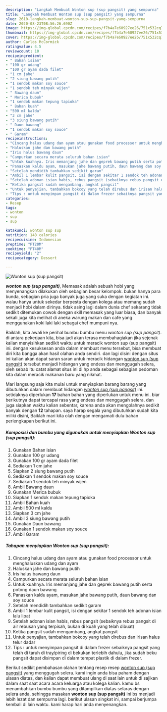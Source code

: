 ```yaml
---
description: "Langkah Membuat Wonton sup (sup pangsit) yang sempurna"
title: "Langkah Membuat Wonton sup (sup pangsit) yang sempurna"
slug: 2610-langkah-membuat-wonton-sup-sup-pangsit-yang-sempurna
date: 2020-08-23T08:56:26.690Z
image: https://img-global.cpcdn.com/recipes/f7b4a7e60927ee26/751x532cq70/wonton-sup-sup-pangsit-foto-resep-utama.jpg
thumbnail: https://img-global.cpcdn.com/recipes/f7b4a7e60927ee26/751x532cq70/wonton-sup-sup-pangsit-foto-resep-utama.jpg
cover: https://img-global.cpcdn.com/recipes/f7b4a7e60927ee26/751x532cq70/wonton-sup-sup-pangsit-foto-resep-utama.jpg
author: Carlos McCormick
ratingvalue: 4.5
reviewcount: 10
recipeingredient:
- " Bahan isian"
- "100 gr udang"
- "100 gr ayam dada filet"
- "1 cm jahe"
- "2 siung bawang putih"
- "1 sendok makan soy souce"
- "1 sendok teh minyak wijen"
- " Bawang daun"
- " Merica bubuk"
- "1 sendok makan tepung tapioka"
- " Bahan kuah"
- "500 ml kaldu"
- "3 cm jahe"
- "3 siung bawang putih"
- " Daun bawang"
- "1 sendok makan soy souce"
- " Garam"
recipeinstructions:
- "Cincang halus udang dan ayam atau gunakan food processor untuk menghaluskan udang dan ayam"
- "Haluskan jahe dan bawang putih"
- "Iris halus bawang daun"
- "Campurkan secara merata seluruh bahan isian"
- "Untuk kuahnya. Iris memanjang jahe dan geprek bawang putih serta potong daun bawang"
- "Panaskan kaldu ayam, masukan jahe bawang putih, daun bawang dan soy souce"
- "Setelah mendidih tambahkan sedikit garam"
- "Ambil 1 lembar kulit pangsit, isi dengan sekitar 1 sendok teh adonan isian lalu lipat"
- "Setelah adonan isian habis, rebus pangsit (sebaiknya rebus pangsit di air rebusan yang terpisah, bukan di kuah yang telah dibuat)"
- "Ketika pangsit sudah mengambang, angkat pangsit"
- "Untuk penyajian, tambahkan bokcoy yang telah direbus dan irisan halus telur dadar"
- "Tips : untuk menyimpan pangsit di dalam frezer sebaiknya pangsit yang telah di taruh di tray/piring di bekukan terlebih dahulu, jika sudah beku pangsit dapat disimpan di dalam tempat plastik di dalam frezer."
categories:
- Resep
tags:
- wonton
- sup
- sup

katakunci: wonton sup sup 
nutrition: 148 calories
recipecuisine: Indonesian
preptime: "PT20M"
cooktime: "PT40M"
recipeyield: "2"
recipecategory: Dessert

---
```



![Wonton sup (sup pangsit)](https://img-global.cpcdn.com/recipes/f7b4a7e60927ee26/751x532cq70/wonton-sup-sup-pangsit-foto-resep-utama.jpg)

<b><i>wonton sup (sup pangsit)</i></b>, Memasak adalah sebuah hobi yang menyenangkan dilakukan oleh sebagian besar kelompok. bukan hanya para bunda, sebagian pria juga banyak juga yang suka dengan kegiatan ini. walau hanya untuk sekedar berpesta dengan kolega atau memang sudah menjadi hobi dalam dirinya. tidak asing lagi dalam dunia chef sekarang tidak sedikit ditemukan cowok dengan skill memasak yang luar biasa, dan banyak sekali juga kita melihat di aneka warung makan dan cafe yang menggunakan koki laki laki sebagai chef mumpuni nya.



Baiklah, kita awali ke perihal bumbu bumbu menu <i>wonton sup (sup pangsit)</i>. di antara pekerjaan kita, bisa jadi akan terasa membahagiakan jika sejenak kalian menyisihkan sedikit waktu untuk meracik wonton sup (sup pangsit) ini. dengan kesuksesan anda dalam membuat menu tersebut, bisa membuat diri kita bangga akan hasil olahan anda sendiri. dan lagi disini dengan situs ini kalian akan dapat saran saran untuk meracik hidangan <u>wonton sup (sup pangsit)</u> tersebut menjadi hidangan yang endess dan menggugah selera, oleh sebab itu catat alamat situs ini di hp anda sebagai sebagian pedoman kita dalam meracik makanan baru yang nikmat.


Mari langsung saja kita mulai untuk menyiapkan barang barang yang dibutuhkan dalam membuat hidangan <u><i>wonton sup (sup pangsit)</i></u> ini. setidaknya diperlukan <b>17</b> bahan bahan yang diperlukan untuk menu ini. biar berikutnya dapat tercapai rasa yang endess dan menggugah selera. dan juga siapkan waktu kalian sebentar, karena anda akan mengolahnya sedikit banyak dengan <b>12</b> tahapan. saya harap segala yang dibutuhkan sudah kita miliki disini, Baiklah mari kita olah dengan mengamati dulu bahan perlengkapan berikut ini.

<!--inarticleads1-->

##### Komposisi dan bumbu yang digunakan untuk menyiapkan Wonton sup (sup pangsit):

1. Gunakan  Bahan isian
1. Gunakan 100 gr udang
1. Gunakan 100 gr ayam dada filet
1. Sediakan 1 cm jahe
1. Siapkan 2 siung bawang putih
1. Sediakan 1 sendok makan soy souce
1. Sediakan 1 sendok teh minyak wijen
1. Ambil  Bawang daun
1. Gunakan  Merica bubuk
1. Siapkan 1 sendok makan tepung tapioka
1. Ambil  Bahan kuah
1. Ambil 500 ml kaldu
1. Siapkan 3 cm jahe
1. Ambil 3 siung bawang putih
1. Gunakan  Daun bawang
1. Gunakan 1 sendok makan soy souce
1. Ambil  Garam




<!--inarticleads2-->

##### Tahapan menyiapkan Wonton sup (sup pangsit):

1. Cincang halus udang dan ayam atau gunakan food processor untuk menghaluskan udang dan ayam
1. Haluskan jahe dan bawang putih
1. Iris halus bawang daun
1. Campurkan secara merata seluruh bahan isian
1. Untuk kuahnya. Iris memanjang jahe dan geprek bawang putih serta potong daun bawang
1. Panaskan kaldu ayam, masukan jahe bawang putih, daun bawang dan soy souce
1. Setelah mendidih tambahkan sedikit garam
1. Ambil 1 lembar kulit pangsit, isi dengan sekitar 1 sendok teh adonan isian lalu lipat
1. Setelah adonan isian habis, rebus pangsit (sebaiknya rebus pangsit di air rebusan yang terpisah, bukan di kuah yang telah dibuat)
1. Ketika pangsit sudah mengambang, angkat pangsit
1. Untuk penyajian, tambahkan bokcoy yang telah direbus dan irisan halus telur dadar
1. Tips : untuk menyimpan pangsit di dalam frezer sebaiknya pangsit yang telah di taruh di tray/piring di bekukan terlebih dahulu, jika sudah beku pangsit dapat disimpan di dalam tempat plastik di dalam frezer.




Berikut sedikit pembahasan olahan tentang resep resep <u>wonton sup (sup pangsit)</u> yang menggugah selera. kami ingin anda bisa paham dengan ulasan diatas, dan kalian dapat membuat ulang di saat lain untuk di sajikan dalam saat saat acara acara keluarga atau kolega kalian. kamu bs menambahkan bumbu bumbu yang ditampilkan diatas selaras dengan selera anda, sehingga masakan <b>wonton sup (sup pangsit)</b> ini bs menjadi lebih lezat dan sempurna lagi. berikut ulasan singkat ini, sampai berjumpa kembali di lain waktu. kami harap hari anda menyenangkan.
